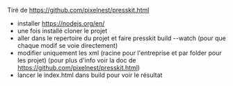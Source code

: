 Tiré de https://github.com/pixelnest/presskit.html

* installer https://nodejs.org/en/
* une fois installé cloner le projet
* aller dans le repertoire du projet et faire presskit build --watch (pour que chaque modif se voie directement)
* modifier uniquement les xml (racine pour l'entreprise et par folder pour les projet) (pour plus d'info voir la doc de https://github.com/pixelnest/presskit.html)
* lancer le index.html dans build pour voir le résultat
